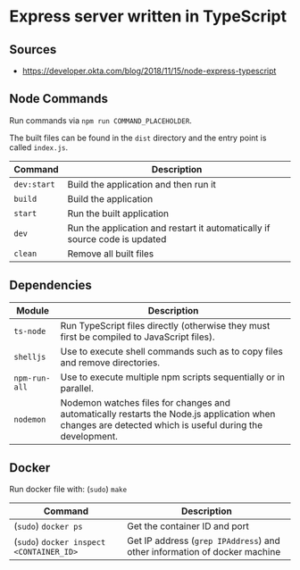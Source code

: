 # Express server written in TypeScript

## Sources

- https://developer.okta.com/blog/2018/11/15/node-express-typescript

## Node Commands

Run commands via `npm run COMMAND_PLACEHOLDER`.

The built files can be found in the `dist` directory and the entry point is called `index.js`.

| Command |  Description |
| ------- | ------------ |
| `dev:start` | Build the application and then run it |
| `build` | Build the application |
| `start` | Run the built application |
| `dev` | Run the application and restart it automatically if source code is updated |
| `clean` | Remove all built files |

## Dependencies

| Module | Description |
| ------ | ----------- |
| `ts-node` | Run TypeScript files directly (otherwise they must first be compiled to JavaScript files). |
| `shelljs` | Use to execute shell commands such as to copy files and remove directories. |
| `npm-run-all` | Use to execute multiple npm scripts sequentially or in parallel. |
| `nodemon` | Nodemon watches files for changes and automatically restarts the Node.js application when changes are detected which is useful during the development. |

## Docker

Run docker file with: (`sudo`) `make`

| Command |  Description |
| ------- | ------------ |
| (`sudo`) `docker ps` | Get the container ID and port |
| (`sudo`) `docker inspect <CONTAINER_ID>` | Get IP address (`grep IPAddress`) and other information of docker machine |

